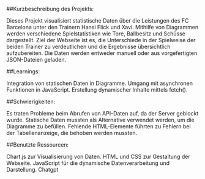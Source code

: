 ##Kurzbeschreibung des Projekts:

Dieses Projekt visualisiert statistische Daten über die Leistungen des FC Barcelona unter den Trainern Hansi Flick und Xavi. Mithilfe von Diagrammen werden verschiedene Spielstatistiken wie Tore, Ballbesitz und Schüsse dargestellt. Ziel der Webseite ist es, die Unterschiede in der Spielweise der beiden Trainer zu verdeutlichen und die Ergebnisse übersichtlich aufzubereiten. Die Daten werden entweder manuell oder aus vorgefertigten JSON-Dateien geladen.

##Learnings:

Integration von statischen Daten in Diagramme.
Umgang mit asynchronen Funktionen in JavaScript.
Erstellung dynamischer Inhalte mittels fetch().

##Schwierigkeiten:

Es traten Probleme beim Abrufen von API-Daten auf, da der Server geblockt wurde.
Statische Daten mussten als Alternative verwendet werden, um die Diagramme zu befüllen.
Fehlende HTML-Elemente führten zu Fehlern bei der Tabellenanzeige, die behoben werden mussten.

##Benutzte Ressourcen:

Chart.js zur Visualisierung von Daten.
HTML und CSS zur Gestaltung der Webseite.
JavaScript für die dynamische Datenverarbeitung und Darstellung.
Chatgpt
